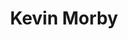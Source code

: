 ---
title: "Kevin Morby"
summary: "Kevin Robert Morby is an American musician, singer and songwriter. Formerly known as the bass guitarist of the folk rock band Woods and as the frontman of The Babies, Morby began a solo career in 2013, releasing his debut album, Harlem River."
image: "kevin-morby.jpg"
---